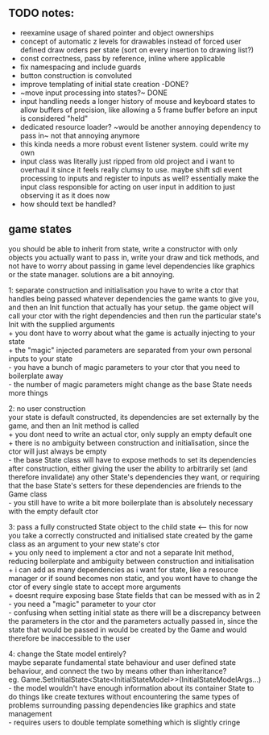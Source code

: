 ## TODO notes:
- reexamine usage of shared pointer and object ownerships
- concept of automatic z levels for drawables instead of forced user defined draw orders per state (sort on every insertion to drawing list?)
- const correctness, pass by reference, inline where applicable
- fix namespacing and include guards
- button construction is convoluted
- improve templating of initial state creation -DONE?
- ~move input processing into states?~ DONE
- input handling needs a longer history of mouse and keyboard states to allow buffers of precision, like allowing a 5 frame buffer before an input is considered "held"
- dedicated resource loader? ~would be another annoying dependency to pass in~ not that annoying anymore
- this kinda needs a more robust event listener system. could write my own
- input class was literally just ripped from old project and i want to overhaul it since it feels really clumsy to use. maybe shift sdl event processing to inputs and register to inputs as well? essentially make the input class responsible for acting on user input in addition to just observing it as it does now
- how should text be handled?

## game states
you should be able to inherit from state, write a constructor with only objects you actually want to pass in, write your draw and tick methods, and not have to worry about passing in game level dependencies like graphics or the state manager. solutions are a bit annoying.

1: separate construction and initialisation
you have to write a ctor that handles being passed whatever dependencies the game wants to give you, and then an Init function that actually has your setup. the game object will call your ctor with the right dependencies and then run the particular state's Init with the supplied arguments  
\+ you dont have to worry about what the game is actually injecting to your state  
\+ the "magic" injected parameters are separated from your own personal inputs to your state  
\- you have a bunch of magic parameters to your ctor that you need to boilerplate away  
\- the number of magic parameters might change as the base State needs more things  

2: no user construction  
your state is default constructed, its dependencies are set externally by the game, and then an Init method is called  
\+ you dont need to write an actual ctor, only supply an empty default one  
\+ there is no ambiguity between construction and initialisation, since the ctor will just always be empty  
\- the base State class will have to expose methods to set its dependencies after construction, either giving the user the ability to arbitrarily set (and therefore invalidate) any other State's dependencies they want, or requiring that the base State's setters for these dependencies are friends to the Game class  
\- you still have to write a bit more boilerplate than is absolutely necessary with the empty default ctor  

3: pass a fully constructed State object to the child state \<-- this for now  
you take a correctly constructed and initialised state created by the game class as an argument to your new state's ctor  
\+ you only need to implement a ctor and not a separate Init method, reducing boilerplate and ambiguity between construction and initialisation  
\+ i can add as many dependencies as i want for state, like a resource manager or if sound becomes non static, and you wont have to change the ctor of every single state to accept more arguments  
\+ doesnt require exposing base State fields that can be messed with as in 2  
\- you need a "magic" parameter to your ctor  
\- confusing when setting initial state as there will be a discrepancy between the parameters in the ctor and the parameters actually passed in, since the state that would be passed in would be created by the Game and would therefore be inaccessible to the user  

4: change the State model entirely?  
maybe separate fundamental state behaviour and user defined state behaviour, and connect the two by means other than inheritance?  
eg. Game.SetInitialState\<State\<InitialStateModel\>\>(InitialStateModelArgs...)  
\- the model wouldn't have enough information about its container State to do things like create textures without encountering the same types of problems surrounding passing dependencies like graphics and state management   
\- requires users to double template something which is slightly cringe  